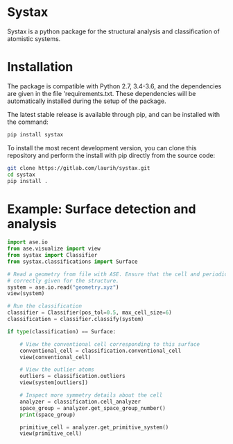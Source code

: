 # Systax
Systax is a python package for the structural analysis and classification of
atomistic systems.

# Installation
The package is compatible with Python 2.7, 3.4-3.6, and the dependencies are
given in the file 'requirements.txt. These dependencies will be automatically
installed during the setup of the package.

The latest stable release is available through pip, and can be installed with
the command:
```sh
pip install systax
```

To install the most recent development version, you can clone this repository
and perform the install with pip directly from the source code:

```sh
git clone https://gitlab.com/laurih/systax.git
cd systax
pip install .
```

# Example: Surface detection and analysis

```python
import ase.io
from ase.visualize import view
from systax import Classifier
from systax.classifications import Surface

# Read a geometry from file with ASE. Ensure that the cell and periodicity are
# correctly given for the structure.
system = ase.io.read("geometry.xyz")
view(system)

# Run the classification
classifier = Classifier(pos_tol=0.5, max_cell_size=6)
classification = classifier.classify(system)

if type(classification) == Surface:

    # View the conventional cell corresponding to this surface
    conventional_cell = classification.conventional_cell
    view(conventional_cell)

    # View the outlier atoms
    outliers = classification.outliers
    view(system[outliers])

    # Inspect more symmetry details about the cell
    analyzer = classification.cell_analyzer
    space_group = analyzer.get_space_group_number()
    print(space_group)

    primitive_cell = analyzer.get_primitive_system()
    view(primitive_cell)
```

